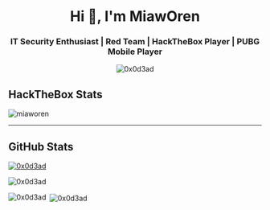 <h1 align="center">Hi 👋, I'm MiawOren</h1>
<h3 align="center">IT Security Enthusiast | Red Team | HackTheBox Player | PUBG Mobile Player</h3>
<p align="center"> <img src="https://komarev.com/ghpvc/?username=0x0d3ad&label=Profile%20views&color=0e75b6&style=flat" alt="0x0d3ad" /> </p>

## HackTheBox Stats
![miaworen](https://www.hackthebox.com/badge/image/12034)

---

## GitHub Stats
<p align="left"> <a href="https://github.com/ryo-ma/github-profile-trophy"><img src="https://github-profile-trophy.vercel.app/?username=0x0d3ad&theme=juicyfresh" alt="0x0d3ad" /></a> </p>
<p><img align="center" src="http://github-readme-streak-stats.herokuapp.com?user=0x0d3ad&theme=dark&background=000000" alt="0x0d3ad" /></p>
<p><img align="left" src="https://github-readme-stats.vercel.app/api/top-langs/?username=0x0d3ad&layout=compact&theme=vision-friendly-dark" alt="0x0d3ad" /></p>
<p>&nbsp;<img align="center" src="https://github-readme-stats.vercel.app/api?username=0x0d3ad&=anuraghazra&theme=vision-friendly-dark" alt="0x0d3ad" /></p>

